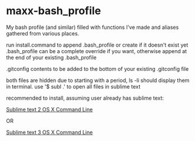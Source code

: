 maxx-bash_profile
=================

My bash profile (and similar) filled with functions I've made and aliases gathered from various places.

run install.command to append .bash_profile or create if it doesn't exist yet
.bash_profile can be a complete override if you want, otherwise append at the end of your existing .bash_profile

.gitconfig contents to be added to the bottom of your existing .gitconfig file


both files are hidden due to starting with a period, ls -li should display them in terminal.
use '$ subl .' to open all files in sublime text




recommended to install, assuming user already has sublime text:


[Sublime text 2 OS X Command Line](https://www.sublimetext.com/docs/2/osx_command_line.html)


OR

[Sublime text 3 OS X Command Line](https://www.sublimetext.com/docs/3/osx_command_line.html)